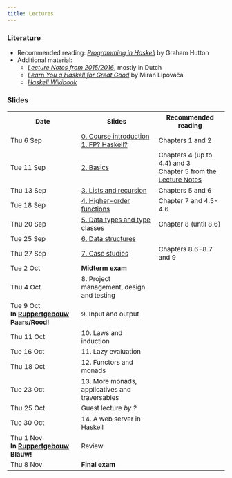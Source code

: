 ```yaml
---
title: Lectures
---
```


### Literature

* Recommended reading: [*Programming in Haskell*](http://www.cs.nott.ac.uk/~pszgmh/pih.html) by Graham Hutton
* Additional material:
    - [*Lecture Notes from 2015/2016*](http://www.cs.uu.nl/people/jur/FP-elec.pdf), mostly in Dutch
    - [*Learn You a Haskell for Great Good*](http://learnyouahaskell.com/) by Miran Lipovača
    - [*Haskell Wikibook*](https://en.wikibooks.org/wiki/Haskell)

### Slides

<table class="table table-stripped" style="font-size: 15px;">
<tr>
<th>Date</th>
<th>Slides</th>
<th>Recommended reading</th>
</tr>
<tr>
<td>Thu 6 Sep</td>
<td><a href="slides/fp-00-course-intro.pdf">0. Course introduction</a>
<br><a href="slides/fp-01-intro.pdf">1. FP? Haskell?</a></td>
<td>Chapters 1 and 2</td>
</tr>
<tr>
<td>Tue 11 Sep</td>
<td><a href="slides/fp-02-basics.pdf">2. Basics</a></td>
<td>Chapters 4 (up to 4.4) and 3
<br>Chapter 5 from the <a href="http://www.staff.science.uu.nl/~hage0101/FP-elec.pdf">Lecture Notes</a></td>
</tr>
<tr>
<td>Thu 13 Sep</td>
<td><a href="slides/fp-03-lists.pdf">3. Lists and recursion</a></td>
<td>Chapters 5 and 6</td>
</tr>
<tr>
<td>Tue 18 Sep</td>
<td><a href="slides/fp-04-h-o-functions.pdf">4. Higher-order functions</a></td>
<td>Chapter 7 and 4.5-4.6</td>
</tr>
<tr>
<td>Thu 20 Sep</td>
<td><a href="slides/fp-05-data-classes.pdf">5. Data types and type classes</a></td>
<td>Chapter 8 (until 8.6)</td>
</tr>
<tr>
<td>Tue 25 Sep</td>
<td><a href="slides/fp-06-data-structures.pdf">6. Data structures</a></td>
<td></td>
</tr>
<tr>
<td>Thu 27 Sep</td>
<td><a href="slides/fp-07-case-studies.pdf">7. Case studies</a>
<!-- <br><a href="slides/fp-qa1.pdf">Q&A session</a> --></td>
<td>Chapters 8.6-8.7 and 9</td>
</tr>
<tr class="warning">
<td>Tue 2 Oct</td>
<td><b>Midterm exam</b></td>
<td></td>
</tr>
<tr>
<td>Thu 4 Oct</td>
<td>8. Project management, design and testing</td><td></td>
<!--
<td><a href="slides/fp-08a-project.pdf">8a. Project management</a>
<br><a href="slides/fp-08b-design.pdf">8b. Design and DSLs</a></td>
<td>Chapter 16 from the <a href="http://www.staff.science.uu.nl/~hage0101/FP-elec.pdf">Lecture Notes</a></td>
-->
<!--
<td><a href="slides/fp-13-quickcheck.pdf">13. Testing with QuickCheck</a></td>
<td><a href="http://book.realworldhaskell.org/read/testing-and-quality-assurance.html">Chapter 11</a> of <i>Real World Haskell</i>
<br>More about correctness (very optional):
<ul>
<li><a href="https://www.youtube.com/watch?v=X36ye-1x_HQ">Video about Idris</a></li>
<li><a href="http://ucsd-progsys.github.io/liquidhaskell-tutorial/">Intro to LiquidHaskell</a></li>
</ul>
</td>
-->
</tr>
<tr>
<td>Tue 9 Oct<br /><b>In <a href="https://www.uu.nl/marinus-ruppertgebouw">Ruppertgebouw</a> Paars/Rood!</b></td>
<td>9. Input and output</td><td></td>
<!--
<td><a href="slides/fp-09-io.pdf">9. Input and output</a></td>
<td>Chapter 10</td>
-->
</tr>
<tr>
<td>Thu 11 Oct</td>
<td>10. Laws and induction</td><td></td>
<!--
<td><a href="slides/fp-10-laws.pdf">10. Laws and induction</a></td>
<td>Chapter 16 (up to 16.6) <br> Chapter 13 from the <a href="http://www.staff.science.uu.nl/~hage0101/FP-elec.pdf">Lecture Notes</a></td>
-->
</tr>
<tr>
<td>Tue 16 Oct</td>
<td>11. Lazy evaluation</td><td></td>
<!--
<td><a href="slides/fp-14-lazy-eval.pdf">14. Lazy evaluation</a></td>
<td>Chapter 15</td>
-->
</tr>
<tr>
<td>Thu 18 Oct</td>
<td>12. Functors and monads</td><td></td>
<!--
<td><a href="slides/fp-11-monads-one.pdf">11. Functors and monads</a></td>
<td>Chapter 12 (except 12.2)</td>
-->
</tr>
<tr>
<td>Tue 23 Oct</td>
<td>13. More monads, applicatives and traversables</td><td></td>
<!--
<td><a href="slides/fp-12-monads-two.pdf">12. More monads, applicatives and traversables</a></td>
<td>Chapters 12.2 and 14.3</td>
-->
</tr>
<tr>
<td>Thu 25 Oct</td>
<td><a>Guest lecture</a> <i>by ?</i></td>
<td></td>
</tr>
<tr>
<td>Tue 30 Oct</td>
<td>14. A web server in Haskell</td><td></td>
<!--
<td>Slides</td>
<td>Chapters 12.2 and 14.3</td>
-->
</tr>
<tr>
<td>Thu 1 Nov<br /><b>In <a href="https://www.uu.nl/marinus-ruppertgebouw">Ruppertgebouw</a> Blauw!</b></td>
<td>Review</td>
<td></td>
</tr>
<tr class="warning">
<td>Thu 8 Nov</td>
<td><b>Final exam</b></td>
<td></td>
</tr>
</table>